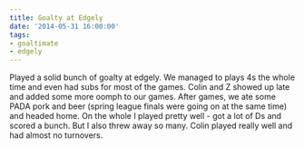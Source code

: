 ```yaml
---
title: Goalty at Edgely
date: '2014-05-31 16:00:00'
tags:
- goaltimate
- edgely
---
```


Played a solid bunch of goalty at edgely. We managed to plays 4s the whole time and even had subs for most of the games. Colin and Z showed up late and added some more oomph to our games. After games, we ate some PADA pork and beer (spring league finals were going on at the same time) and headed home. On the whole I played pretty well - got a lot of Ds and scored a bunch. But I also threw away so many. Colin played really well and had almost no turnovers.
